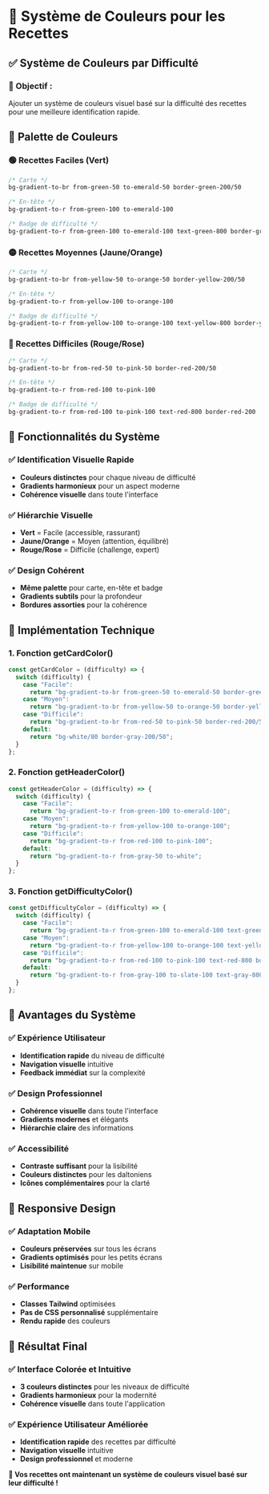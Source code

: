 # 🎨 Système de Couleurs pour les Recettes

## ✅ Système de Couleurs par Difficulté

### **🎯 Objectif :**

Ajouter un système de couleurs visuel basé sur la difficulté des recettes pour une meilleure identification rapide.

## 🌈 Palette de Couleurs

### **🟢 Recettes Faciles (Vert)**

```css
/* Carte */
bg-gradient-to-br from-green-50 to-emerald-50 border-green-200/50

/* En-tête */
bg-gradient-to-r from-green-100 to-emerald-100

/* Badge de difficulté */
bg-gradient-to-r from-green-100 to-emerald-100 text-green-800 border-green-200
```

### **🟡 Recettes Moyennes (Jaune/Orange)**

```css
/* Carte */
bg-gradient-to-br from-yellow-50 to-orange-50 border-yellow-200/50

/* En-tête */
bg-gradient-to-r from-yellow-100 to-orange-100

/* Badge de difficulté */
bg-gradient-to-r from-yellow-100 to-orange-100 text-yellow-800 border-yellow-200
```

### **🔴 Recettes Difficiles (Rouge/Rose)**

```css
/* Carte */
bg-gradient-to-br from-red-50 to-pink-50 border-red-200/50

/* En-tête */
bg-gradient-to-r from-red-100 to-pink-100

/* Badge de difficulté */
bg-gradient-to-r from-red-100 to-pink-100 text-red-800 border-red-200
```

## 🎯 Fonctionnalités du Système

### **✅ Identification Visuelle Rapide**

- **Couleurs distinctes** pour chaque niveau de difficulté
- **Gradients harmonieux** pour un aspect moderne
- **Cohérence visuelle** dans toute l'interface

### **✅ Hiérarchie Visuelle**

- **Vert** = Facile (accessible, rassurant)
- **Jaune/Orange** = Moyen (attention, équilibré)
- **Rouge/Rose** = Difficile (challenge, expert)

### **✅ Design Cohérent**

- **Même palette** pour carte, en-tête et badge
- **Gradients subtils** pour la profondeur
- **Bordures assorties** pour la cohérence

## 🚀 Implémentation Technique

### **1. Fonction getCardColor()**

```javascript
const getCardColor = (difficulty) => {
  switch (difficulty) {
    case "Facile":
      return "bg-gradient-to-br from-green-50 to-emerald-50 border-green-200/50";
    case "Moyen":
      return "bg-gradient-to-br from-yellow-50 to-orange-50 border-yellow-200/50";
    case "Difficile":
      return "bg-gradient-to-br from-red-50 to-pink-50 border-red-200/50";
    default:
      return "bg-white/80 border-gray-200/50";
  }
};
```

### **2. Fonction getHeaderColor()**

```javascript
const getHeaderColor = (difficulty) => {
  switch (difficulty) {
    case "Facile":
      return "bg-gradient-to-r from-green-100 to-emerald-100";
    case "Moyen":
      return "bg-gradient-to-r from-yellow-100 to-orange-100";
    case "Difficile":
      return "bg-gradient-to-r from-red-100 to-pink-100";
    default:
      return "bg-gradient-to-r from-gray-50 to-white";
  }
};
```

### **3. Fonction getDifficultyColor()**

```javascript
const getDifficultyColor = (difficulty) => {
  switch (difficulty) {
    case "Facile":
      return "bg-gradient-to-r from-green-100 to-emerald-100 text-green-800 border-green-200";
    case "Moyen":
      return "bg-gradient-to-r from-yellow-100 to-orange-100 text-yellow-800 border-yellow-200";
    case "Difficile":
      return "bg-gradient-to-r from-red-100 to-pink-100 text-red-800 border-red-200";
    default:
      return "bg-gradient-to-r from-gray-100 to-slate-100 text-gray-800 border-gray-200";
  }
};
```

## 🎨 Avantages du Système

### **✅ Expérience Utilisateur**

- **Identification rapide** du niveau de difficulté
- **Navigation visuelle** intuitive
- **Feedback immédiat** sur la complexité

### **✅ Design Professionnel**

- **Cohérence visuelle** dans toute l'interface
- **Gradients modernes** et élégants
- **Hiérarchie claire** des informations

### **✅ Accessibilité**

- **Contraste suffisant** pour la lisibilité
- **Couleurs distinctes** pour les daltoniens
- **Icônes complémentaires** pour la clarté

## 📱 Responsive Design

### **✅ Adaptation Mobile**

- **Couleurs préservées** sur tous les écrans
- **Gradients optimisés** pour les petits écrans
- **Lisibilité maintenue** sur mobile

### **✅ Performance**

- **Classes Tailwind** optimisées
- **Pas de CSS personnalisé** supplémentaire
- **Rendu rapide** des couleurs

## 🎯 Résultat Final

### **✅ Interface Colorée et Intuitive**

- **3 couleurs distinctes** pour les niveaux de difficulté
- **Gradients harmonieux** pour la modernité
- **Cohérence visuelle** dans toute l'application

### **✅ Expérience Utilisateur Améliorée**

- **Identification rapide** des recettes par difficulté
- **Navigation visuelle** intuitive
- **Design professionnel** et moderne

**🎨 Vos recettes ont maintenant un système de couleurs visuel basé sur leur difficulté !**

